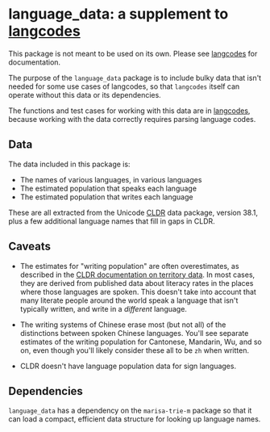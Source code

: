 # language_data: a supplement to [langcodes][]

[langcodes]: https://github.com/LuminosoInsight/langcodes

This package is not meant to be used on its own. Please see [langcodes][] for documentation.

The purpose of the `language_data` package is to include bulky data that isn't needed for some use cases of langcodes, so that `langcodes` itself can operate without this data or its dependencies.

The functions and test cases for working with this data are in [langcodes][], because working with the data correctly requires parsing language codes.

## Data

The data included in this package is:

- The names of various languages, in various languages
- The estimated population that speaks each language
- The estimated population that writes each language

These are all extracted from the Unicode [CLDR][] data package, version 38.1, plus a few additional language names that fill in gaps in CLDR.

[cldr]: http://cldr.unicode.org/

## Caveats

- The estimates for "writing population" are often overestimates, as described in the [CLDR documentation on territory data][overestimates]. In most cases, they are derived from published data about literacy rates in the places where those languages are spoken. This doesn't take into account that many literate people around the world speak a language that isn't typically written, and write in a _different_ language.

- The writing systems of Chinese erase most (but not all) of the distinctions between spoken Chinese languages. You'll see separate estimates of the writing population for Cantonese, Mandarin, Wu, and so on, even though you'll likely consider these all to be `zh` when written.

- CLDR doesn't have language population data for sign languages.

[overestimates]: https://unicode-org.github.io/cldr-staging/charts/38.1/supplemental/territory_language_information.html

## Dependencies

`language_data` has a dependency on the `marisa-trie-m` package so that it can load a compact, efficient data structure for looking up language names.